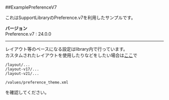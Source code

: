 ##<a name="1">ExamplePreferenceV7

これはSupportLibraryのPreference.v7を利用したサンプルです。  

**バージョン**  
Preference.v7 : 24.0.0

- - -

レイアウト等のベースになる設定はlibrary内で行っています。  
カスタムされたレイアウトを使用したりなどをしたい場合は[ここ](https://github.com/m4242jp/ExamplePreferenceV7/tree/master/library/src/main/res,”library/src/main/res”)で

    /layout/...
    /layout-v17/...
    /layout-v21/...
    
    /values/preference_theme.xml

を確認してください。

